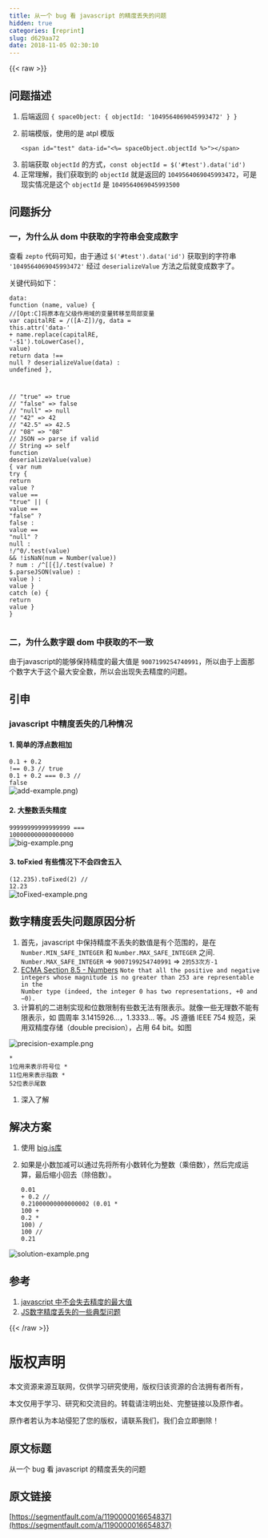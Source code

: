 ```yaml
---
title: 从一个 bug 看 javascript 的精度丢失的问题
hidden: true
categories: [reprint]
slug: d629aa72
date: 2018-11-05 02:30:10
---
```


{{< raw >}}
<h2 id="articleHeader0">&#x95EE;&#x9898;&#x63CF;&#x8FF0;</h2><ol><li>&#x540E;&#x7AEF;&#x8FD4;&#x56DE; <code>{ spaceObject: { objectId: &apos;1049564069045993472&apos; } }</code></li><li><p>&#x524D;&#x7AEF;&#x6A21;&#x7248;&#xFF0C;&#x4F7F;&#x7528;&#x7684;&#x662F; atpl &#x6A21;&#x7248;</p><div class="widget-codetool" style="display:none"><div class="widget-codetool--inner"><span class="selectCode code-tool" data-toggle="tooltip" data-placement="top" title="" data-original-title="&#x5168;&#x9009;"></span> <span type="button" class="copyCode code-tool" data-toggle="tooltip" data-placement="top" data-clipboard-text="&lt;span id=&quot;test&quot; data-id=&quot;&lt;%= spaceObject.objectId %&gt;&quot;&gt;&lt;/span&gt;" title="" data-original-title="&#x590D;&#x5236;"></span> <span type="button" class="saveToNote code-tool" data-toggle="tooltip" data-placement="top" title="" data-original-title="&#x653E;&#x8FDB;&#x7B14;&#x8BB0;"></span></div></div><pre class="hljs erb"><code style="word-break:break-word;white-space:initial"><span class="xml"><span class="hljs-tag">&lt;<span class="hljs-name">span</span> <span class="hljs-attr">id</span>=<span class="hljs-string">&quot;test&quot;</span> <span class="hljs-attr">data-id</span>=<span class="hljs-string">&quot;&lt;%=</span></span></span><span class="ruby"> spaceObject.objectId </span><span class="xml"><span class="hljs-tag"><span class="hljs-string">%&gt;&quot;</span>&gt;</span><span class="hljs-tag">&lt;/<span class="hljs-name">span</span>&gt;</span></span></code></pre></li><li>&#x524D;&#x7AEF;&#x83B7;&#x53D6; <code>objectId</code> &#x7684;&#x65B9;&#x5F0F;&#xFF0C;<code>const objectId = $(&apos;#test&apos;).data(&apos;id&apos;)</code></li><li>&#x6B63;&#x5E38;&#x7406;&#x89E3;&#xFF0C;&#x6211;&#x4EEC;&#x83B7;&#x53D6;&#x5230;&#x7684; <code>objectId</code> &#x5C31;&#x662F;&#x8FD4;&#x56DE;&#x7684; <code>1049564069045993472</code>&#xFF0C;&#x53EF;&#x662F;&#x73B0;&#x5B9E;&#x60C5;&#x51B5;&#x662F;&#x8FD9;&#x4E2A; <code>objectId</code> &#x662F; <code>1049564069045993500</code></li></ol><h2 id="articleHeader1">&#x95EE;&#x9898;&#x62C6;&#x5206;</h2><h3 id="articleHeader2">&#x4E00;&#xFF0C;&#x4E3A;&#x4EC0;&#x4E48;&#x4ECE; dom &#x4E2D;&#x83B7;&#x53D6;&#x7684;&#x5B57;&#x7B26;&#x4E32;&#x4F1A;&#x53D8;&#x6210;&#x6570;&#x5B57;</h3><p>&#x67E5;&#x770B; <code>zepto</code> &#x4EE3;&#x7801;&#x53EF;&#x77E5;&#xFF0C;&#x7531;&#x4E8E;&#x901A;&#x8FC7; <code>$(&apos;#test&apos;).data(&apos;id&apos;)</code> &#x83B7;&#x53D6;&#x5230;&#x7684;&#x5B57;&#x7B26;&#x4E32; <code>&apos;1049564069045993472&apos;</code> &#x7ECF;&#x8FC7; <code>deserializeValue</code> &#x65B9;&#x6CD5;&#x4E4B;&#x540E;&#x5C31;&#x53D8;&#x6210;&#x6570;&#x5B57;&#x4E86;&#x3002;</p><p>&#x5173;&#x952E;&#x4EE3;&#x7801;&#x5982;&#x4E0B;&#xFF1A;</p><div class="widget-codetool" style="display:none"><div class="widget-codetool--inner"><span class="selectCode code-tool" data-toggle="tooltip" data-placement="top" title="" data-original-title="&#x5168;&#x9009;"></span> <span type="button" class="copyCode code-tool" data-toggle="tooltip" data-placement="top" data-clipboard-text="data: function (name, value) {
      //[Opt:C]&#x5C06;&#x539F;&#x672C;&#x5728;&#x7236;&#x7EA7;&#x4F5C;&#x7528;&#x57DF;&#x7684;&#x53D8;&#x91CF;&#x8F6C;&#x79FB;&#x81F3;&#x5C40;&#x90E8;&#x53D8;&#x91CF;
      var capitalRE = /([A-Z])/g,
        data = this.attr(&apos;data-&apos; + name.replace(capitalRE, &apos;-$1&apos;).toLowerCase(), value)
      return data !== null ? deserializeValue(data) : undefined
    },

// &quot;true&quot;  =&gt; true
  // &quot;false&quot; =&gt; false
  // &quot;null&quot;  =&gt; null
  // &quot;42&quot;    =&gt; 42
  // &quot;42.5&quot;  =&gt; 42.5
  // &quot;08&quot;    =&gt; &quot;08&quot;
  // JSON    =&gt; parse if valid
  // String  =&gt; self
function deserializeValue(value) {
    var num
    try {
      return value ?
        value == &quot;true&quot; ||
        ( value == &quot;false&quot; ? false :
          value == &quot;null&quot; ? null :
            !/^0/.test(value) &amp;&amp; !isNaN(num = Number(value)) ? num :
              /^[\[\{]/.test(value) ? $.parseJSON(value) :
                value )
        : value
    } catch (e) {
      return value
    }
  }" title="" data-original-title="&#x590D;&#x5236;"></span> <span type="button" class="saveToNote code-tool" data-toggle="tooltip" data-placement="top" title="" data-original-title="&#x653E;&#x8FDB;&#x7B14;&#x8BB0;"></span></div></div><pre class="hljs cs"><code>data: function (name, <span class="hljs-keyword">value</span>) {
      <span class="hljs-comment">//[Opt:C]&#x5C06;&#x539F;&#x672C;&#x5728;&#x7236;&#x7EA7;&#x4F5C;&#x7528;&#x57DF;&#x7684;&#x53D8;&#x91CF;&#x8F6C;&#x79FB;&#x81F3;&#x5C40;&#x90E8;&#x53D8;&#x91CF;</span>
      <span class="hljs-keyword">var</span> capitalRE = /([A-Z])/g,
        data = <span class="hljs-keyword">this</span>.attr(<span class="hljs-string">&apos;data-&apos;</span> + name.replace(capitalRE, <span class="hljs-string">&apos;-$1&apos;</span>).toLowerCase(), <span class="hljs-keyword">value</span>)
      <span class="hljs-keyword">return</span> data !== <span class="hljs-literal">null</span> ? deserializeValue(data) : undefined
    },

<span class="hljs-comment">// &quot;true&quot;  =&gt; true</span>
  <span class="hljs-comment">// &quot;false&quot; =&gt; false</span>
  <span class="hljs-comment">// &quot;null&quot;  =&gt; null</span>
  <span class="hljs-comment">// &quot;42&quot;    =&gt; 42</span>
  <span class="hljs-comment">// &quot;42.5&quot;  =&gt; 42.5</span>
  <span class="hljs-comment">// &quot;08&quot;    =&gt; &quot;08&quot;</span>
  <span class="hljs-comment">// JSON    =&gt; parse if valid</span>
  <span class="hljs-comment">// String  =&gt; self</span>
<span class="hljs-function">function <span class="hljs-title">deserializeValue</span>(<span class="hljs-params"><span class="hljs-keyword">value</span></span>) </span>{
    <span class="hljs-keyword">var</span> num
    <span class="hljs-keyword">try</span> {
      <span class="hljs-keyword">return</span> <span class="hljs-keyword">value</span> ?
        <span class="hljs-keyword">value</span> == <span class="hljs-string">&quot;true&quot;</span> ||
        ( <span class="hljs-keyword">value</span> == <span class="hljs-string">&quot;false&quot;</span> ? <span class="hljs-literal">false</span> :
          <span class="hljs-keyword">value</span> == <span class="hljs-string">&quot;null&quot;</span> ? <span class="hljs-literal">null</span> :
            !/^<span class="hljs-number">0</span>/.test(<span class="hljs-keyword">value</span>) &amp;&amp; !isNaN(num = Number(<span class="hljs-keyword">value</span>)) ? num :
              /^[\[\{]/.test(<span class="hljs-keyword">value</span>) ? $.parseJSON(<span class="hljs-keyword">value</span>) :
                <span class="hljs-keyword">value</span> )
        : <span class="hljs-keyword">value</span>
    } <span class="hljs-keyword">catch</span> (e) {
      <span class="hljs-keyword">return</span> <span class="hljs-keyword">value</span>
    }
  }</code></pre><h3 id="articleHeader3">&#x4E8C;&#xFF0C;&#x4E3A;&#x4EC0;&#x4E48;&#x6570;&#x5B57;&#x8DDF; dom &#x4E2D;&#x83B7;&#x53D6;&#x7684;&#x4E0D;&#x4E00;&#x81F4;</h3><p>&#x7531;&#x4E8E;javascript&#x7684;&#x80FD;&#x591F;&#x4FDD;&#x6301;&#x7CBE;&#x5EA6;&#x7684;&#x6700;&#x5927;&#x503C;&#x662F; <code>9007199254740991</code>&#xFF0C;&#x6240;&#x4EE5;&#x7531;&#x4E8E;&#x4E0A;&#x9762;&#x90A3;&#x4E2A;&#x6570;&#x5B57;&#x5927;&#x4E8E;&#x8FD9;&#x4E2A;&#x6700;&#x5927;&#x5B89;&#x5168;&#x6570;&#xFF0C;&#x6240;&#x4EE5;&#x4F1A;&#x51FA;&#x73B0;&#x5931;&#x53BB;&#x7CBE;&#x5EA6;&#x7684;&#x95EE;&#x9898;&#x3002;</p><h2 id="articleHeader4">&#x5F15;&#x7533;</h2><h3 id="articleHeader5">javascript &#x4E2D;&#x7CBE;&#x5EA6;&#x4E22;&#x5931;&#x7684;&#x51E0;&#x79CD;&#x60C5;&#x51B5;</h3><h4>1. &#x7B80;&#x5355;&#x7684;&#x6D6E;&#x70B9;&#x6570;&#x76F8;&#x52A0;</h4><p><code>0.1 + 0.2 !== 0.3 // true</code><br><code>0.1 + 0.2 === 0.3 // false</code><br><span class="img-wrap"><img data-src="/img/remote/1460000016654840?w=882&amp;h=234" src="https://static.alili.tech/img/remote/1460000016654840?w=882&amp;h=234" alt="add-example.png" title="add-example.png" style="cursor:pointer;display:inline"></span>)</p><h4>2. &#x5927;&#x6574;&#x6570;&#x4E22;&#x5931;&#x7CBE;&#x5EA6;</h4><p><code>99999999999999999 === 100000000000000000</code><br><span class="img-wrap"><img data-src="/img/remote/1460000016654841" src="https://static.alili.tech/img/remote/1460000016654841" alt="big-example.png" title="big-example.png" style="cursor:pointer;display:inline"></span></p><h4>3. toFxied &#x6709;&#x4E9B;&#x60C5;&#x51B5;&#x4E0B;&#x4E0D;&#x4F1A;&#x56DB;&#x820D;&#x4E94;&#x5165;</h4><p><code>(12.235).toFixed(2) // 12.23</code><br><span class="img-wrap"><img data-src="/img/remote/1460000016654842?w=672&amp;h=170" src="https://static.alili.tech/img/remote/1460000016654842?w=672&amp;h=170" alt="toFixed-example.png" title="toFixed-example.png" style="cursor:pointer"></span></p><h2 id="articleHeader6">&#x6570;&#x5B57;&#x7CBE;&#x5EA6;&#x4E22;&#x5931;&#x95EE;&#x9898;&#x539F;&#x56E0;&#x5206;&#x6790;</h2><ol><li>&#x9996;&#x5148;&#xFF0C;javascript &#x4E2D;&#x4FDD;&#x6301;&#x7CBE;&#x5EA6;&#x4E0D;&#x4E22;&#x5931;&#x7684;&#x6570;&#x503C;&#x662F;&#x6709;&#x4E2A;&#x8303;&#x56F4;&#x7684;&#xFF0C;&#x662F;&#x5728; <code>Number.MIN_SAFE_INTEGER</code> &#x548C; <code>Number.MAX_SAFE_INTEGER</code> &#x4E4B;&#x95F4;. <code>Number.MAX_SAFE_INTEGER</code> =&gt; <code>9007199254740991</code> =&gt; <code>2&#x7684;53&#x6B21;&#x65B9;-1</code></li><li><a href="http://ecma262-5.com/ELS5_HTML.htm#Section_8.5" rel="nofollow noreferrer" target="_blank">ECMA Section 8.5 - Numbers</a> <code>Note that all the positive and negative integers whose magnitude is no greater than 253 are representable in the Number type (indeed, the integer 0 has two representations, +0 and &#x2212;0).</code></li><li>&#x8BA1;&#x7B97;&#x673A;&#x7684;&#x4E8C;&#x8FDB;&#x5236;&#x5B9E;&#x73B0;&#x548C;&#x4F4D;&#x6570;&#x9650;&#x5236;&#x6709;&#x4E9B;&#x6570;&#x65E0;&#x6CD5;&#x6709;&#x9650;&#x8868;&#x793A;&#x3002;&#x5C31;&#x50CF;&#x4E00;&#x4E9B;&#x65E0;&#x7406;&#x6570;&#x4E0D;&#x80FD;&#x6709;&#x9650;&#x8868;&#x793A;&#xFF0C;&#x5982; &#x5706;&#x5468;&#x7387; 3.1415926...&#xFF0C;1.3333... &#x7B49;&#x3002;JS &#x9075;&#x5FAA; IEEE 754 &#x89C4;&#x8303;&#xFF0C;&#x91C7;&#x7528;&#x53CC;&#x7CBE;&#x5EA6;&#x5B58;&#x50A8;&#xFF08;double precision&#xFF09;&#xFF0C;&#x5360;&#x7528; 64 bit&#x3002;&#x5982;&#x56FE;</li></ol><p><span class="img-wrap"><img data-src="/img/remote/1460000016654843?w=1950&amp;h=138" src="https://static.alili.tech/img/remote/1460000016654843?w=1950&amp;h=138" alt="precision-example.png" title="precision-example.png" style="cursor:pointer"></span></p><div class="widget-codetool" style="display:none"><div class="widget-codetool--inner"><span class="selectCode code-tool" data-toggle="tooltip" data-placement="top" title="" data-original-title="&#x5168;&#x9009;"></span> <span type="button" class="copyCode code-tool" data-toggle="tooltip" data-placement="top" data-clipboard-text="* 1&#x4F4D;&#x7528;&#x6765;&#x8868;&#x793A;&#x7B26;&#x53F7;&#x4F4D;
* 11&#x4F4D;&#x7528;&#x6765;&#x8868;&#x793A;&#x6307;&#x6570;
* 52&#x4F4D;&#x8868;&#x793A;&#x5C3E;&#x6570;" title="" data-original-title="&#x590D;&#x5236;"></span> <span type="button" class="saveToNote code-tool" data-toggle="tooltip" data-placement="top" title="" data-original-title="&#x653E;&#x8FDB;&#x7B14;&#x8BB0;"></span></div></div><pre class="hljs asciidoc"><code><span class="hljs-bullet">* </span>1&#x4F4D;&#x7528;&#x6765;&#x8868;&#x793A;&#x7B26;&#x53F7;&#x4F4D;
<span class="hljs-bullet">* </span>11&#x4F4D;&#x7528;&#x6765;&#x8868;&#x793A;&#x6307;&#x6570;
<span class="hljs-bullet">* </span>52&#x4F4D;&#x8868;&#x793A;&#x5C3E;&#x6570;</code></pre><ol><li><a>&#x6DF1;&#x5165;&#x4E86;&#x89E3;</a></li></ol><h2 id="articleHeader7">&#x89E3;&#x51B3;&#x65B9;&#x6848;</h2><ol><li>&#x4F7F;&#x7528; <a href="https://github.com/MikeMcl/big.js" rel="nofollow noreferrer" target="_blank">big.js&#x5E93;</a></li><li><p>&#x5982;&#x679C;&#x662F;&#x5C0F;&#x6570;&#x52A0;&#x51CF;&#x53EF;&#x4EE5;&#x901A;&#x8FC7;&#x5148;&#x5C06;&#x6240;&#x6709;&#x5C0F;&#x6570;&#x8F6C;&#x5316;&#x4E3A;&#x6574;&#x6570;&#xFF08;&#x4E58;&#x500D;&#x6570;&#xFF09;&#xFF0C;&#x7136;&#x540E;&#x5B8C;&#x6210;&#x8FD0;&#x7B97;&#xFF0C;&#x6700;&#x540E;&#x7F29;&#x5C0F;&#x56DE;&#x53BB;&#xFF08;&#x9664;&#x500D;&#x6570;&#xFF09;&#x3002;</p><div class="widget-codetool" style="display:none"><div class="widget-codetool--inner"><span class="selectCode code-tool" data-toggle="tooltip" data-placement="top" title="" data-original-title="&#x5168;&#x9009;"></span> <span type="button" class="copyCode code-tool" data-toggle="tooltip" data-placement="top" data-clipboard-text="0.01 + 0.2 // 0.21000000000000002
(0.01 * 100 + 0.2 * 100) / 100 // 0.21" title="" data-original-title="&#x590D;&#x5236;"></span> <span type="button" class="saveToNote code-tool" data-toggle="tooltip" data-placement="top" title="" data-original-title="&#x653E;&#x8FDB;&#x7B14;&#x8BB0;"></span></div></div><pre class="hljs lsl"><code><span class="hljs-number">0.01</span> + <span class="hljs-number">0.2</span> <span class="hljs-comment">// 0.21000000000000002</span>
(<span class="hljs-number">0.01</span> * <span class="hljs-number">100</span> + <span class="hljs-number">0.2</span> * <span class="hljs-number">100</span>) / <span class="hljs-number">100</span> <span class="hljs-comment">// 0.21</span></code></pre></li></ol><p><span class="img-wrap"><img data-src="/img/remote/1460000016654844" src="https://static.alili.tech/img/remote/1460000016654844" alt="solution-example.png" title="solution-example.png" style="cursor:pointer;display:inline"></span></p><h2 id="articleHeader8">&#x53C2;&#x8003;</h2><ol><li><a href="https://stackoverflow.com/questions/307179/what-is-javascripts-highest-integer-value-that-a-number-can-go-to-without-losin" rel="nofollow noreferrer" target="_blank">javascript &#x4E2D;&#x4E0D;&#x4F1A;&#x5931;&#x53BB;&#x7CBE;&#x5EA6;&#x7684;&#x6700;&#x5927;&#x503C;</a></li><li><a href="https://www.cnblogs.com/snandy/p/4943138.html" rel="nofollow noreferrer" target="_blank">JS&#x6570;&#x5B57;&#x7CBE;&#x5EA6;&#x4E22;&#x5931;&#x7684;&#x4E00;&#x4E9B;&#x5178;&#x578B;&#x95EE;&#x9898;</a></li></ol>
{{< /raw >}}

# 版权声明
本文资源来源互联网，仅供学习研究使用，版权归该资源的合法拥有者所有，

本文仅用于学习、研究和交流目的。转载请注明出处、完整链接以及原作者。 

原作者若认为本站侵犯了您的版权，请联系我们，我们会立即删除！

## 原文标题
从一个 bug 看 javascript 的精度丢失的问题

## 原文链接
[https://segmentfault.com/a/1190000016654837](https://segmentfault.com/a/1190000016654837)

